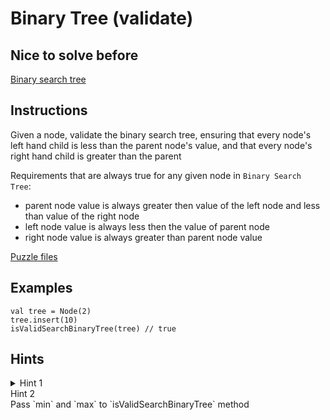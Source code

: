 # Binary Tree (validate)

## Nice to solve before
[Binary search tree](../insert/Insert.md)

## Instructions

Given a node, validate the binary search tree, ensuring that every node's left hand child is less than the parent node's value, and that
every node's right hand child is greater than the parent

Requirements that are always true for any given node in `Binary Search Tree`:
- parent node value is always greater then value of the left node and less than value of the right node
- left node value is always less then the value of parent node
- right node value is always greater than parent node value

[Puzzle files](.)

## Examples

```
val tree = Node(2)
tree.insert(10)
isValidSearchBinaryTree(tree) // true
```

## Hints

<details>
<summary>Hint 1</summary>
Use recursion
</details>

<summary>Hint 2</summary>
Pass `min` and `max` to `isValidSearchBinaryTree` method
</details>
